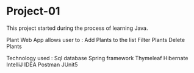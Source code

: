 # Project-01
This project started during the process of learning Java. 

Plant Web App allows user to :
Add Plants to the list
Filter Plants
Delete Plants

Technology used :
Sql database
Spring framework
Thymeleaf
Hibernate
IntelliJ IDEA
Postman
JUnit5
